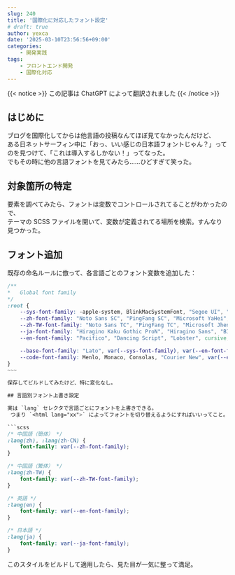 ```yaml
---
slug: 240
title: '国際化に対応したフォント設定'
# draft: true
author: yexca
date: '2025-03-10T23:56:56+09:00'
categories:
    - 開発実践
tags:
    - フロントエンド開発
    - 国際化対応
---
```


{{< notice >}} この記事は ChatGPT によって翻訳されました {{< /notice >}}

## はじめに

ブログを国際化してからは他言語の投稿なんてほぼ見てなかったんだけど、  
ある日ネットサーフィン中に「おっ、いい感じの日本語フォントじゃん？」ってのを見つけて、「これは導入するしかない！」ってなった。  
でもその時に他の言語フォントを見てみたら……ひどすぎて笑った。

## 対象箇所の特定

要素を調べてみたら、フォントは変数でコントロールされてることがわかったので、  
テーマの SCSS ファイルを開いて、変数が定義されてる場所を検索。すんなり見つかった。

## フォント追加

既存の命名ルールに倣って、各言語ごとのフォント変数を追加した：

```scss
/**
*   Global font family
*/
:root {
    --sys-font-family: -apple-system, BlinkMacSystemFont, "Segoe UI", "Droid Sans", "Helvetica Neue";
    --zh-font-family: "Noto Sans SC", "PingFang SC", "Microsoft YaHei";
    --zh-TW-font-family: "Noto Sans TC", "PingFang TC", "Microsoft JhengHei";
    --ja-font-family: "Hiragino Kaku Gothic ProN", "Hiragino Sans", "BIZ UDPGothic", Meiryo;
    --en-font-family: "Pacifico", "Dancing Script", "Lobster", cursive;

    --base-font-family: "Lato", var(--sys-font-family), var(--en-font-family), var(--zh-font-family), var(--zh-TW-font-family), var(--ja-font-family), sans-serif;
    --code-font-family: Menlo, Monaco, Consolas, "Courier New", var(--en-font-family), var(--zh-font-family), var(--zh-TW-font-family), var(--ja-font-family), monospace;
}
~~~

保存してビルドしてみたけど、特に変化なし。

## 言語別フォント上書き設定

実は `lang` セレクタで言語ごとにフォントを上書きできる。
 つまり `<html lang="xx">` によってフォントを切り替えるようにすればいいってこと。

```scss
/* 中国語（簡体） */
:lang(zh), :lang(zh-CN) {
    font-family: var(--zh-font-family);
}

/* 中国語（繁体） */
:lang(zh-TW) {
    font-family: var(--zh-TW-font-family);
}

/* 英語 */
:lang(en) {
    font-family: var(--en-font-family);
}

/* 日本語 */
:lang(ja) {
    font-family: var(--ja-font-family);
}
```

このスタイルをビルドして適用したら、見た目が一気に整って満足。
